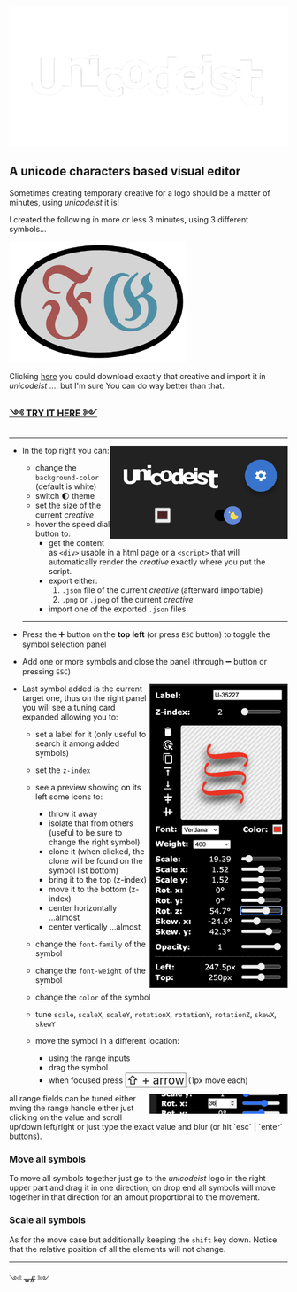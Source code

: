 
![unicodeist](src/img/unicodeist.png?raw=true)




A unicode characters based visual editor
---

Sometimes creating temporary creative for a logo should be a matter of minutes, using _unicodeist_ it is!

I created the following in more or less 3 minutes, using 3 different symbols...  

<img width="322"  src="src/img/ss0.png?raw=true">

Clicking <a href="./src/img/fg.json?raw=true" download>here</a> you could download exactly that creative and import it in _unicodeist_ .... but I'm sure You can do way better than that. 


### [༺ TRY IT HERE ༻](https://fedeghe.github.io/unicodeist/)

---
- In the top right you can:<img align="right" width="322"  src="src/img/ss1.png?raw=true">
    - change the `background-color` (default is white)
    - switch 🌓 theme
    - set the size of the current _creative_
    - hover the speed dial button to:
         - get the content as `<div>` usable in a html page or a `<script>` that will automatically render the _creative_ exactly where you put the script.
        - export either:
            1) `.json` file of the current _creative_ (afterward importable)
            2) `.png` or `.jpeg` of the current _creative_
        - import one of the exported `.json` files
        
    ---

- Press the ➕ button on the **top** **left** (or press `ESC` button) to toggle the symbol selection panel  

- Add one or more symbols and close the panel (through ➖ button or pressing `ESC`)  

<img align="right" width="250"  src="src/img/ss2.png?raw=true">  

- Last symbol added is the current target one, thus on the right panel you will see a tuning card expanded allowing you to:  
    - set a label for it (only useful to search it among added symbols)
    - set the `z-index`
    - see a preview showing on its left some icons to:
        - throw it away 
        - isolate that from others (useful to be sure to change the right symbol)
        - clone it  (when clicked, the clone will be found on the symbol list bottom)
        - bring it to the top (z-index)
        - move it to the bottom (z-index)
        - center horizontally ...almost  
        - center vertically ...almost  
            
    - change the `font-family` of the symbol  
    - change the `font-weight` of the symbol
    - change the `color` of the symbol
    - tune `scale`, `scaleX`, `scaleY`, `rotationX`, `rotationY`, `rotationZ`, `skewX`, `skewY`
    - move the symbol in a different location:  
        - using the range inputs
        - drag the symbol
        - when focused press <span style="padding:0px 2px;font-size:1.5em;position:relative;top:2px;border:1px solid gray">⇧ + arrow</span> (1px move each)


<img align="right" width="250"  src="src/img/ss3.png?raw=true">  
all range fields can be tuned either mving the range handle either just clicking on the value and scroll up/down left/right or just type the exact value and blur (or hit `esc` | `enter` buttons).



### Move all symbols  
To move all symbols together just go to the _unicodeist_ logo in the right upper part and drag it in one direction, on drop end all symbols will move together in that direction for an amout proportional to the movement.

### Scale all symbols  
As for the move case but additionally keeping the `shift` key down. Notice that the relative position of all the elements will not change.



---
༺ ᚗᚌ ༻